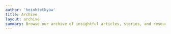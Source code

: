 ```yaml
---
author: 'heinhtetkyaw'
title: Archive
layout: archive
summary: Browse our archive of insightful articles, stories, and resources. Discover a wealth of knowledge on a variety of topics.
---
```

